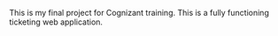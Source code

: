 This is my final project for Cognizant training. This is a fully functioning ticketing web application.